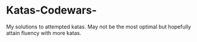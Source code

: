 # Katas-Codewars-

My solutions to attempted katas. May not be the most optimal but hopefully attain fluency with more katas.
